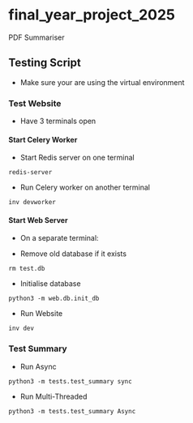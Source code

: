 # final_year_project_2025

PDF Summariser

## Testing Script

- Make sure your are using the virtual environment

### Test Website

- Have 3 terminals open

#### Start Celery Worker

- Start Redis server on one terminal

```terminal
redis-server
```

- Run Celery worker on another terminal

```terminal
inv devworker
```

#### Start Web Server

- On a separate terminal:

- Remove old database if it exists

```terminal
rm test.db
```

- Initialise database

```terminal
python3 -m web.db.init_db
```

- Run Website

```terminal
inv dev
```

### Test Summary

- Run Async

```terminal
python3 -m tests.test_summary sync
```

- Run Multi-Threaded

```terminal
python3 -m tests.test_summary Async

